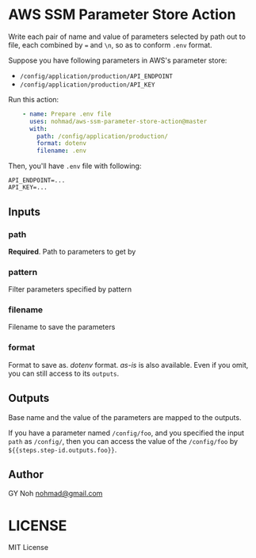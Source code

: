 # AWS SSM Parameter Store Action

Write each pair of name and value of parameters selected by path out to file, each combined by `=` and `\n`, so as to conform `.env` format.

Suppose you have following parameters in AWS's parameter store:

  * `/config/application/production/API_ENDPOINT`
  * `/config/application/production/API_KEY`

Run this action:

```yml
    - name: Prepare .env file
      uses: nohmad/aws-ssm-parameter-store-action@master
      with:
        path: /config/application/production/
        format: dotenv
        filename: .env
```

Then, you'll have `.env` file with following:

```
API_ENDPOINT=...
API_KEY=...
```

## Inputs

### path

**Required**. Path to parameters to get by

### pattern

Filter parameters specified by pattern

### filename

Filename to save the parameters

### format

Format to save as. *dotenv* format. *as-is* is also available. Even if you omit, you can still access to its `outputs`.

## Outputs

Base name and the value of the parameters are mapped to the outputs.

If you have a parameter named `/config/foo`, and you specified the input `path` as `/config/`, then you can access the value of the `/config/foo` by `${{steps.step-id.outputs.foo}}`.

## Author

GY Noh <nohmad@gmail.com>

# LICENSE

MIT License

